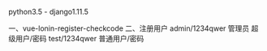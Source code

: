 python3.5 - django1.11.5 

一、vue-lonin-register-checkcode
二、注册用户
admin/1234qwer   管理员 超级用户/密码
test/1234qwer      普通用户/密码


